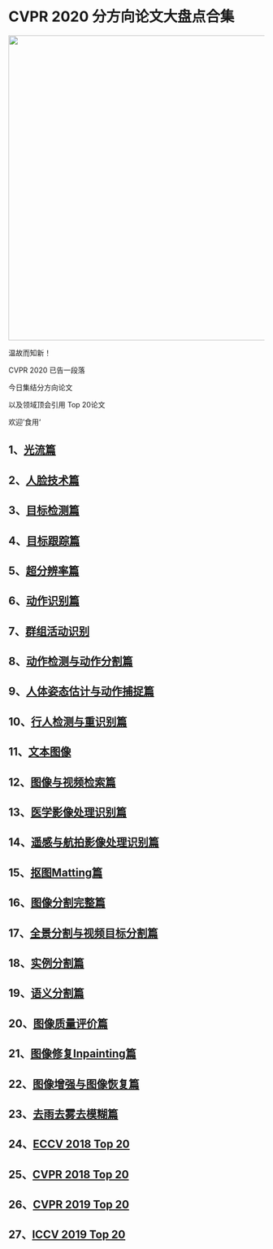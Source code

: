 # CVPR 2020 分方向论文大盘点合集

<div align="center">
  <img src="resource/52CV.gif" width="600"/>
</div>

温故而知新！

CVPR 2020 已告一段落

今日集结分方向论文

以及领域顶会引用 Top 20论文

欢迎’食用‘


## 1、[光流篇](https://zhuanlan.zhihu.com/p/158357172)

## 2、[人脸技术篇](https://zhuanlan.zhihu.com/p/147716277)

## 3、[目标检测篇](https://zhuanlan.zhihu.com/p/148355838)

## 4、[目标跟踪篇](https://zhuanlan.zhihu.com/p/148592837)

## 5、[超分辨率篇](https://mp.weixin.qq.com/s/p22j8Z_djfEyFAYjGbIk3A)



## 6、[动作识别篇](https://zhuanlan.zhihu.com/p/159256065)

## 7、[群组活动识别](https://zhuanlan.zhihu.com/p/161385185)

## 8、[动作检测与动作分割篇](https://zhuanlan.zhihu.com/p/161385908)

## 9、[人体姿态估计与动作捕捉篇](https://zhuanlan.zhihu.com/p/149340496)

## 10、[行人检测与重识别篇](https://zhuanlan.zhihu.com/p/148844394)

## 11、[文本图像](https://zhuanlan.zhihu.com/p/149093885)

## 12、[图像与视频检索篇](https://zhuanlan.zhihu.com/p/157688884)

## 13、[医学影像处理识别篇](https://zhuanlan.zhihu.com/p/151219303)

## 14、[遥感与航拍影像处理识别篇](https://zhuanlan.zhihu.com/p/157115352)



## 15、[抠图Matting篇](https://zhuanlan.zhihu.com/p/151212267)

## 16、[图像分割完整篇](https://zhuanlan.zhihu.com/p/150416728)

## 17、[全景分割与视频目标分割篇](https://zhuanlan.zhihu.com/p/150153698)

## 18、[实例分割篇](https://zhuanlan.zhihu.com/p/149913830)

## 19、[语义分割篇](https://zhuanlan.zhihu.com/p/149912990)



## 20、[图像质量评价篇](https://zhuanlan.zhihu.com/p/154017806)

## 21、[图像修复Inpainting篇](https://zhuanlan.zhihu.com/p/153027273)

## 22、[图像增强与图像恢复篇](https://zhuanlan.zhihu.com/p/152286900)

## 23、[去雨去雾去模糊篇](https://zhuanlan.zhihu.com/p/151594580)


## 24、[ECCV 2018 Top 20](https://zhuanlan.zhihu.com/p/166468385)

## 25、[CVPR 2018 Top 20](https://zhuanlan.zhihu.com/p/179888212)

## 26、[CVPR 2019 Top 20](https://zhuanlan.zhihu.com/p/163060806)

## 27、[ICCV 2019 Top 20](https://zhuanlan.zhihu.com/p/171530688)


